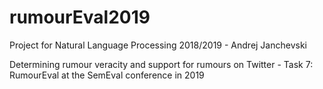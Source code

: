# rumourEval2019

Project for Natural Language Processing 2018/2019 - Andrej Janchevski

Determining rumour veracity and support for rumours on Twitter - Task 7: RumourEval at the SemEval conference in 2019
